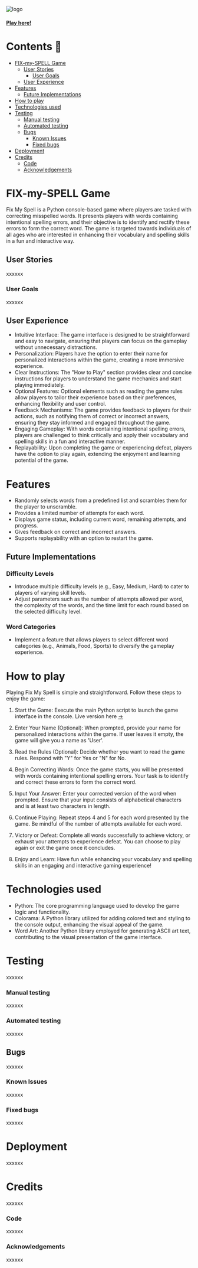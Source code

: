 
![logo](https://github.com/j0hanz/FIX-my-SPELL/assets/159924955/a848ebda-e872-4e95-a57c-865cf2cba7e3)

#### [Play here!](https://fix-my-spell-7e3aef96045e.herokuapp.com/)


# Contents :mag_right:

- [FIX-my-SPELL Game](#fix-my-spell-game)
  - [User Stories](#user-stories)
    - [User Goals](#user-goals)
  - [User Experience](#user-experience)
- [Features](#features)
  - [Future Implementations](future-implementations)
- [How to play](#how-to-play)
- [Technologies used](#technologies-used)
- [Testing](#testing)
    - [Manual testing](#manual-testing)
    - [Automated testing](#automated-testing)
  - [Bugs](#bugs)
    - [Known Issues](#known-issues)
    - [Fixed bugs](#fixed-bugs)
- [Deployment](#deployment)
- [Credits](#credits)
    - [Code](#code)
    - [Acknowledgements](#acknowledgements)

# FIX-my-SPELL Game

Fix My Spell is a Python console-based game where players are tasked with correcting misspelled words. It presents players with words containing intentional spelling errors, and their objective is to identify and rectify these errors to form the correct word. The game is targeted towards individuals of all ages who are interested in enhancing their vocabulary and spelling skills in a fun and interactive way.

## User Stories

xxxxxx

### User Goals

xxxxxx

## User Experience

* Intuitive Interface: The game interface is designed to be straightforward and easy to navigate, ensuring that players can focus on the gameplay without unnecessary distractions.
* Personalization: Players have the option to enter their name for personalized interactions within the game, creating a more immersive experience.
* Clear Instructions: The "How to Play" section provides clear and concise instructions for players to understand the game mechanics and start playing immediately.
* Optional Features: Optional elements such as reading the game rules allow players to tailor their experience based on their preferences, enhancing flexibility and user control.
* Feedback Mechanisms: The game provides feedback to players for their actions, such as notifying them of correct or incorrect answers, ensuring they stay informed and engaged throughout the game.
* Engaging Gameplay: With words containing intentional spelling errors, players are challenged to think critically and apply their vocabulary and spelling skills in a fun and interactive manner.
* Replayability: Upon completing the game or experiencing defeat, players have the option to play again, extending the enjoyment and learning potential of the game.

# Features

* Randomly selects words from a predefined list and scrambles them for the player to unscramble.
* Provides a limited number of attempts for each word.
* Displays game status, including current word, remaining attempts, and progress.
* Gives feedback on correct and incorrect answers.
* Supports replayability with an option to restart the game.

## Future Implementations

### Difficulty Levels

* Introduce multiple difficulty levels (e.g., Easy, Medium, Hard) to cater to players of varying skill levels.
* Adjust parameters such as the number of attempts allowed per word, the complexity of the words, and the time limit for each round based on the selected difficulty level.

### Word Categories

* Implement a feature that allows players to select different word categories (e.g., Animals, Food, Sports) to diversify the gameplay experience.

# How to play

Playing Fix My Spell is simple and straightforward. Follow these steps to enjoy the game:

1. Start the Game: Execute the main Python script to launch the game interface in the console. Live version here [->](https://fix-my-spell-7e3aef96045e.herokuapp.com/)

2. Enter Your Name (Optional): When prompted, provide your name for personalized interactions within the game. If user leaves it empty, the game will give you a name as 'User'.

3. Read the Rules (Optional): Decide whether you want to read the game rules. Respond with "Y" for Yes or "N" for No.

4. Begin Correcting Words: Once the game starts, you will be presented with words containing intentional spelling errors. Your task is to identify and correct these errors to form the correct word.

5. Input Your Answer: Enter your corrected version of the word when prompted. Ensure that your input consists of alphabetical characters and is at least two characters in length.

6. Continue Playing: Repeat steps 4 and 5 for each word presented by the game. Be mindful of the number of attempts available for each word.

7. Victory or Defeat: Complete all words successfully to achieve victory, or exhaust your attempts to experience defeat. You can choose to play again or exit the game once it concludes.

8. Enjoy and Learn: Have fun while enhancing your vocabulary and spelling skills in an engaging and interactive gaming experience!

# Technologies used

* Python: The core programming language used to develop the game logic and functionality.
* Colorama: A Python library utilized for adding colored text and styling to the console output, enhancing the visual appeal of the game.
* Word Art: Another Python library employed for generating ASCII art text, contributing to the visual presentation of the game interface.

# Testing

xxxxxx

### Manual testing

xxxxxx

### Automated testing

xxxxxx

## Bugs

xxxxxx

### Known Issues

xxxxxx

### Fixed bugs

xxxxxx

# Deployment

xxxxxx

# Credits
xxxxxx

### Code

xxxxxx

### Acknowledgements

xxxxxx

